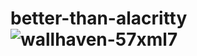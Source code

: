 # better-than-alacritty![wallhaven-57xml7](https://user-images.githubusercontent.com/107933013/185433383-49b38beb-80de-47e5-a653-ebd3759e0303.png)
